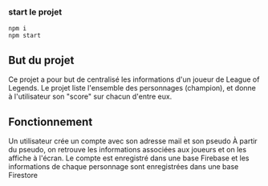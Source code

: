 ### start le projet
``npm i ``\
``npm start ``

## But du projet
Ce projet a pour but de centralisé les informations d'un joueur de League of Legends.
Le projet liste l'ensemble des personnages (champion), et donne à l'utilisateur son "score" sur chacun d'entre eux.

## Fonctionnement
Un utilisateur crée un compte avec son adresse mail et son pseudo
À partir du pseudo, on retrouve les informations associées aux joueurs et on les affiche à l'écran.
Le compte est enregistré dans une base Firebase et les informations de chaque personnage sont enregistrées dans une base Firestore